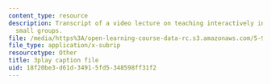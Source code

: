 ```yaml
---
content_type: resource
description: Transcript of a video lecture on teaching interactively in large and
  small groups.
file: /media/https%3A/open-learning-course-data-rc.s3.amazonaws.com/5-95j-teaching-college-level-science-and-engineering-spring-2009/18f20be3d61d34915fd5348598ff31f2_5uTd3WzQulo.srt
file_type: application/x-subrip
resourcetype: Other
title: 3play caption file
uid: 18f20be3-d61d-3491-5fd5-348598ff31f2
---
```

